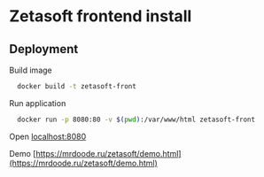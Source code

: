 
# Zetasoft frontend install

## Deployment

Build image

```bash
  docker build -t zetasoft-front
```

Run application
```bash
  docker run -p 8080:80 -v $(pwd):/var/www/html zetasoft-front
```

Open [localhost:8080](http://localhost:8080/)

Demo [https://mrdoode.ru/zetasoft/demo.html](https://mrdoode.ru/zetasoft/demo.html)